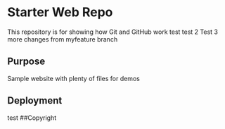 # Starter Web Repo

This repository is for showing how Git and GitHub work
test
test 2
Test 3
more changes from myfeature branch
## Purpose

Sample website with plenty of files for demos

## Deployment
test
##Copyright

